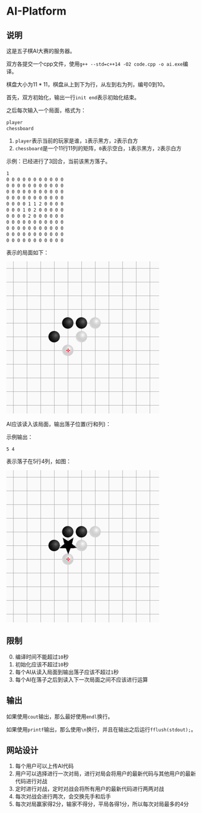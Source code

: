 # AI-Platform

## 说明

这是五子棋AI大赛的服务器。

双方各提交一个cpp文件，使用`g++ --std=c++14 -O2 code.cpp -o ai.exe`编译。

棋盘大小为$11 * 11$，棋盘从上到下为行，从左到右为列，编号$0$到$10$。

首先，双方初始化，输出一行`init end`表示初始化结束。

之后每次输入一个局面，格式为：

```
player
chessboard
```

1. `player`表示当前的玩家是谁，`1`表示黑方，`2`表示白方
2. `chessboard`是一个11行11列的矩阵，`0`表示空白，`1`表示黑方，`2`表示白方

示例：已经进行了3回合，当前该黑方落子。

```
1
0 0 0 0 0 0 0 0 0 0 0
0 0 0 0 0 0 0 0 0 0 0
0 0 0 0 0 0 0 0 0 0 0
0 0 0 0 0 0 0 0 0 0 0
0 0 0 0 1 1 2 0 0 0 0
0 0 0 1 0 2 0 0 0 0 0
0 0 0 0 2 0 0 0 0 0 0
0 0 0 0 0 0 0 0 0 0 0
0 0 0 0 0 0 0 0 0 0 0
0 0 0 0 0 0 0 0 0 0 0
0 0 0 0 0 0 0 0 0 0 0
```

表示的局面如下：

![](doc/chessboard.png)

AI应该读入该局面，输出落子位置(行和列)：

示例输出：
```
5 4
```

表示落子在5行4列，如图：

![](doc/chessboard2.png)

## 限制

0. 编译时间不能超过`10`秒
1. 初始化应该不超过`10`秒
2. 每个AI从读入局面到输出落子应该不超过`1`秒
3. 每个AI在落子之后到读入下一次局面之间不应该进行运算

## 输出

如果使用`cout`输出，那么最好使用`endl`换行。

如果使用`printf`输出，那么使用`\n`换行，并且在输出之后运行`fflush(stdout);`。

## 网站设计

1. 每个用户可以上传AI代码
2. 用户可以选择进行一次对局，进行对局会将用户的最新代码与其他用户的最新代码进行对战
3. 定时进行对战，定时对战会将所有用户的最新代码进行两两对战
4. 每次对战会进行两次，会交换先手和后手
5. 每次对局赢家得2分，输家不得分，平局各得1分，所以每次对局最多的4分
